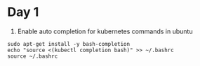 Day 1
=====
1. Enable auto completion for kubernetes commands in ubuntu

```
sudo apt-get install -y bash-completion
echo "source <(kubectl completion bash)" >> ~/.bashrc
source ~/.bashrc
```
